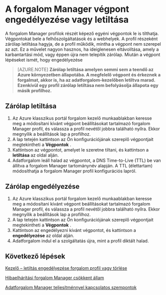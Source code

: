 <properties
   pageTitle="A forgalom Manager végpont engedélyezése vagy letiltása |} Microsoft Azure"
   description="Ez a cikk segítséget nyújt a forgalom Manager profil végpontok engedélyezése vagy letiltása."
   services="traffic-manager"
   documentationCenter="na"
   authors="sdwheeler"
   manager="carmonm"
   editor="tysonn" />
<tags
   ms.service="traffic-manager"
   ms.devlang="na"
   ms.topic="article"
   ms.tgt_pltfrm="na"
   ms.workload="infrastructure-services"
   ms.date="10/18/2016"
   ms.author="sewhee" />
<!-- repub for nofollow -->

# <a name="disable-or-enable-a-traffic-manager-endpoint"></a>A forgalom Manager végpont engedélyezése vagy letiltása

A forgalom Manager profilok részét képező egyéni végpontok le is tilthatja. Végpontokat bele a felhőszolgáltatások és a webhelyek. A profil részeként zárólap letiltása hagyja, de a profil működik, mintha a végpont nem szerepel az azt. Ez a művelet nagyon hasznos, ha ideiglenesen eltávolítása, amely a karbantartási mód, vagy éppen újra nem telepítik zárólap. Miután a végpont lépéseket ismét, hogy engedélyezése

>[AZURE.NOTE] **Zárólap letiltása amelyen semmi sem a teendő az Azure környezetben állapotába. A megfelelő végpont és érkeznek a forgalmat, akkor is, ha az adatforgalom-kezelőben letiltva marad. Ezenkívül egy profil zárólap letiltása nem befolyásolja állapota egy másik profilhoz.**

## <a name="to-disable-an-endpoint"></a>Zárólap letiltása

1. Az Azure klasszikus portál forgalom kezelő munkaablakban keresse meg a módosítani kívánt végpont beállításokat tartalmazó forgalom Manager profil, és válassza a profil nevétől jobbra található nyílra. Ekkor megnyílik a beállítások lap a profilhoz.
1. A lap tetején kattintson az Ön konfigurációjának szereplő végpontjait megtekintheti a **Végpontok** .
1. Kattintson az végpontot, amelyet le szeretne tiltani, és kattintson a **letiltása** az oldal alján.
1. Adatforgalom leáll halad az végpontot, a DNS Time-to-Live (TTL) be van állítva a forgalom Manager tartománynév alapján. A TTL (élettartam) módosíthatja a forgalom Manager profil konfigurációs lapról.

## <a name="to-enable-an-endpoint"></a>Zárólap engedélyezése


1. Az Azure klasszikus portál forgalom kezelő munkaablakban keresse meg a módosítani kívánt végpont beállításokat tartalmazó forgalom Manager profil, és válassza a profil nevétől jobbra található nyílra. Ekkor megnyílik a beállítások lap a profilhoz.
1. A lap tetején kattintson az Ön konfigurációjának szereplő végpontjait megtekintheti a **Végpontok** .
1. Kattintson az engedélyezni kívánt végpontot, és kattintson a **engedélyezése** az oldal alján.
1. Adatforgalom indul el a szolgáltatás újra, mint a profil diktált halad.

## <a name="next-steps"></a>Következő lépések

[Kezelő – letiltás engedélyezése forgalom profil vagy törlése](disable-enable-or-delete-a-profile.md)

[Hibaelhárítási forgalom Manager csökkent állam](traffic-manager-troubleshooting-degraded.md)

[Adatforgalom Manager teljesítménnyel kapcsolatos szempontok](traffic-manager-performance-considerations.md)